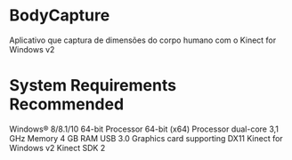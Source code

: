 # BodyCapture
Aplicativo que captura de dimensões do corpo humano com o Kinect for Windows v2

# System Requirements Recommended

Windows® 8/8.1/10 64-bit
Processor 64-bit (x64)
Processor dual-core 3,1 GHz
Memory 4 GB RAM
USB 3.0
Graphics card supporting DX11
Kinect for Windows v2
Kinect SDK 2
